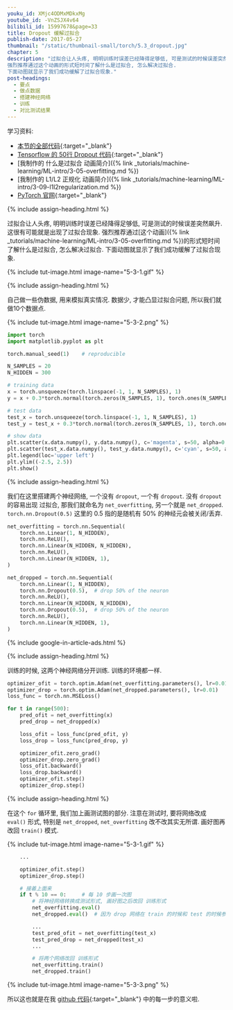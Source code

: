 ```yaml
---
youku_id: XMjc4ODMxMDkxMg
youtube_id: -VnZSJX4v64
bilibili_id: 15997678&page=33
title: Dropout 缓解过拟合
publish-date: 2017-05-27
thumbnail: "/static/thumbnail-small/torch/5.3_dropout.jpg"
chapter: 5
description: "过拟合让人头疼, 明明训练时误差已经降得足够低, 可是测试的时候误差突然飙升. 这很有可能就是出现了过拟合现象.
强烈推荐通过这个动画的形式短时间了解什么是过拟合, 怎么解决过拟合.
下面动图就显示了我们成功缓解了过拟合现象."
post-headings:
  - 要点
  - 做点数据
  - 搭建神经网络
  - 训练
  - 对比测试结果
---
```



学习资料:
  * [本节的全部代码](https://github.com/MorvanZhou/PyTorch-Tutorial/blob/master/tutorial-contents/503_dropout.py){:target="_blank"}
  * [Tensorflow 的 50行 Dropout 代码](https://github.com/MorvanZhou/Tensorflow-Tutorial/blob/master/tutorial-contents/501_dropout.py){:target="_blank"}
  * [我制作的 什么是过拟合 动画简介]({% link _tutorials/machine-learning/ML-intro/3-05-overfitting.md %})
  * [我制作的 L1/L2 正规化 动画简介]({% link _tutorials/machine-learning/ML-intro/3-09-l1l2regularization.md %})
  * [PyTorch 官网](http://pytorch.org/){:target="_blank"}

{% include assign-heading.html %}

过拟合让人头疼, 明明训练时误差已经降得足够低, 可是测试的时候误差突然飙升. 这很有可能就是出现了过拟合现象.
强烈推荐通过[这个动画]({% link _tutorials/machine-learning/ML-intro/3-05-overfitting.md %})的形式短时间了解什么是过拟合, 怎么解决过拟合.
下面动图就显示了我们成功缓解了过拟合现象.

{% include tut-image.html image-name="5-3-1.gif" %}




{% include assign-heading.html %}

自己做一些伪数据, 用来模拟真实情况. 数据少, 才能凸显过拟合问题, 所以我们就做10个数据点.

{% include tut-image.html image-name="5-3-2.png" %}


```python
import torch
import matplotlib.pyplot as plt

torch.manual_seed(1)    # reproducible

N_SAMPLES = 20
N_HIDDEN = 300

# training data
x = torch.unsqueeze(torch.linspace(-1, 1, N_SAMPLES), 1)
y = x + 0.3*torch.normal(torch.zeros(N_SAMPLES, 1), torch.ones(N_SAMPLES, 1))

# test data
test_x = torch.unsqueeze(torch.linspace(-1, 1, N_SAMPLES), 1)
test_y = test_x + 0.3*torch.normal(torch.zeros(N_SAMPLES, 1), torch.ones(N_SAMPLES, 1))

# show data
plt.scatter(x.data.numpy(), y.data.numpy(), c='magenta', s=50, alpha=0.5, label='train')
plt.scatter(test_x.data.numpy(), test_y.data.numpy(), c='cyan', s=50, alpha=0.5, label='test')
plt.legend(loc='upper left')
plt.ylim((-2.5, 2.5))
plt.show()
```

{% include assign-heading.html %}

我们在这里搭建两个神经网络, 一个没有 `dropout`, 一个有 `dropout`. 没有 `dropout` 的容易出现 过拟合, 那我们就命名为 `net_overfitting`,
另一个就是 `net_dropped`. `torch.nn.Dropout(0.5)` 这里的 0.5 指的是随机有 50% 的神经元会被关闭/丢弃.

```python
net_overfitting = torch.nn.Sequential(
    torch.nn.Linear(1, N_HIDDEN),
    torch.nn.ReLU(),
    torch.nn.Linear(N_HIDDEN, N_HIDDEN),
    torch.nn.ReLU(),
    torch.nn.Linear(N_HIDDEN, 1),
)

net_dropped = torch.nn.Sequential(
    torch.nn.Linear(1, N_HIDDEN),
    torch.nn.Dropout(0.5),  # drop 50% of the neuron
    torch.nn.ReLU(),
    torch.nn.Linear(N_HIDDEN, N_HIDDEN),
    torch.nn.Dropout(0.5),  # drop 50% of the neuron
    torch.nn.ReLU(),
    torch.nn.Linear(N_HIDDEN, 1),
)
```

{% include google-in-article-ads.html %}

{% include assign-heading.html %}

训练的时候, 这两个神经网络分开训练. 训练的环境都一样.

```python
optimizer_ofit = torch.optim.Adam(net_overfitting.parameters(), lr=0.01)
optimizer_drop = torch.optim.Adam(net_dropped.parameters(), lr=0.01)
loss_func = torch.nn.MSELoss()

for t in range(500):
    pred_ofit = net_overfitting(x)
    pred_drop = net_dropped(x)

    loss_ofit = loss_func(pred_ofit, y)
    loss_drop = loss_func(pred_drop, y)

    optimizer_ofit.zero_grad()
    optimizer_drop.zero_grad()
    loss_ofit.backward()
    loss_drop.backward()
    optimizer_ofit.step()
    optimizer_drop.step()
```


{% include assign-heading.html %}

在这个 `for` 循环里, 我们加上画测试图的部分. 注意在测试时, 要将网络改成 `eval()` 形式, 特别是 `net_dropped`, `net_overfitting` 改不改其实无所谓.
画好图再改回 `train()` 模式.

{% include tut-image.html image-name="5-3-1.gif" %}

```python
    ...

    optimizer_ofit.step()
    optimizer_drop.step()

    # 接着上面来
    if t % 10 == 0:     # 每 10 步画一次图
        # 将神经网络转换成测试形式, 画好图之后改回 训练形式
        net_overfitting.eval()
        net_dropped.eval()  # 因为 drop 网络在 train 的时候和 test 的时候参数不一样.

        ...
        test_pred_ofit = net_overfitting(test_x)
        test_pred_drop = net_dropped(test_x)
        ...

        # 将两个网络改回 训练形式
        net_overfitting.train()
        net_dropped.train()
```

{% include tut-image.html image-name="5-3-3.png" %}


所以这也就是在我 [github 代码](https://github.com/MorvanZhou/PyTorch-Tutorial/blob/master/tutorial-contents/503_dropout.py){:target="_blank"} 中的每一步的意义啦.


